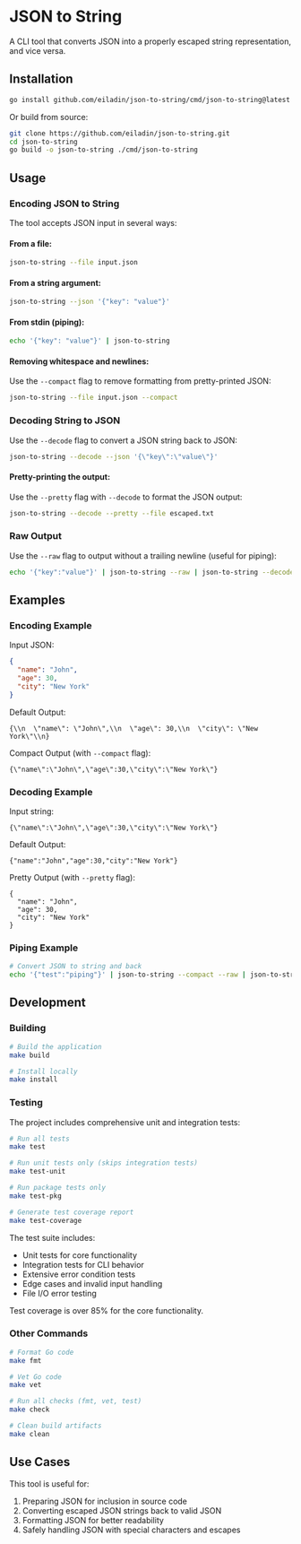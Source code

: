 # JSON to String

A CLI tool that converts JSON into a properly escaped string representation, and vice versa.

## Installation

```bash
go install github.com/eiladin/json-to-string/cmd/json-to-string@latest
```

Or build from source:

```bash
git clone https://github.com/eiladin/json-to-string.git
cd json-to-string
go build -o json-to-string ./cmd/json-to-string
```

## Usage

### Encoding JSON to String

The tool accepts JSON input in several ways:

#### From a file:

```bash
json-to-string --file input.json
```

#### From a string argument:

```bash
json-to-string --json '{"key": "value"}'
```

#### From stdin (piping):

```bash
echo '{"key": "value"}' | json-to-string
```

#### Removing whitespace and newlines:

Use the `--compact` flag to remove formatting from pretty-printed JSON:

```bash
json-to-string --file input.json --compact
```

### Decoding String to JSON

Use the `--decode` flag to convert a JSON string back to JSON:

```bash
json-to-string --decode --json '{\"key\":\"value\"}'
```

#### Pretty-printing the output:

Use the `--pretty` flag with `--decode` to format the JSON output:

```bash
json-to-string --decode --pretty --file escaped.txt
```

### Raw Output

Use the `--raw` flag to output without a trailing newline (useful for piping):

```bash
echo '{"key":"value"}' | json-to-string --raw | json-to-string --decode --pretty
```

## Examples

### Encoding Example

Input JSON:
```json
{
  "name": "John",
  "age": 30,
  "city": "New York"
}
```

Default Output:
```
{\\n  \"name\": \"John\",\\n  \"age\": 30,\\n  \"city\": \"New York\"\\n}
```

Compact Output (with `--compact` flag):
```
{\"name\":\"John\",\"age\":30,\"city\":\"New York\"}
```

### Decoding Example

Input string:
```
{\"name\":\"John\",\"age\":30,\"city\":\"New York\"}
```

Default Output:
```
{"name":"John","age":30,"city":"New York"}
```

Pretty Output (with `--pretty` flag):
```
{
  "name": "John",
  "age": 30,
  "city": "New York"
}
```

### Piping Example

```bash
# Convert JSON to string and back
echo '{"test":"piping"}' | json-to-string --compact --raw | json-to-string --decode --pretty
```

## Development

### Building

```bash
# Build the application
make build

# Install locally
make install
```

### Testing

The project includes comprehensive unit and integration tests:

```bash
# Run all tests
make test

# Run unit tests only (skips integration tests)
make test-unit

# Run package tests only
make test-pkg

# Generate test coverage report
make test-coverage
```

The test suite includes:

- Unit tests for core functionality
- Integration tests for CLI behavior
- Extensive error condition tests
- Edge cases and invalid input handling
- File I/O error testing

Test coverage is over 85% for the core functionality.

### Other Commands

```bash
# Format Go code
make fmt

# Vet Go code
make vet

# Run all checks (fmt, vet, test)
make check

# Clean build artifacts
make clean
```

## Use Cases

This tool is useful for:
1. Preparing JSON for inclusion in source code
2. Converting escaped JSON strings back to valid JSON
3. Formatting JSON for better readability
4. Safely handling JSON with special characters and escapes 